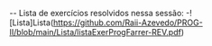 -- Lista de exercícios resolvidos nessa sessão:
-![Lista]Lista(https://github.com/Raii-Azevedo/PROG-II/blob/main/Lista/listaExerProgFarrer-REV.pdf)
